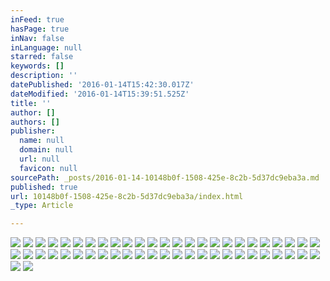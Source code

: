 ```yaml
---
inFeed: true
hasPage: true
inNav: false
inLanguage: null
starred: false
keywords: []
description: ''
datePublished: '2016-01-14T15:42:30.017Z'
dateModified: '2016-01-14T15:39:51.525Z'
title: ''
author: []
authors: []
publisher:
  name: null
  domain: null
  url: null
  favicon: null
sourcePath: _posts/2016-01-14-10148b0f-1508-425e-8c2b-5d37dc9eba3a.md
published: true
url: 10148b0f-1508-425e-8c2b-5d37dc9eba3a/index.html
_type: Article

---
```

![](https://the-grid-user-content.s3-us-west-2.amazonaws.com/8ca2c666-d75a-41dd-b31d-a4d88aa2550c.jpg)
![](https://the-grid-user-content.s3-us-west-2.amazonaws.com/74005181-3e5a-424e-b8ba-5618537c94d4.jpg)
![](https://the-grid-user-content.s3-us-west-2.amazonaws.com/0bd6c229-d9e4-4792-b227-5705cbed0bdf.jpg)
![](https://the-grid-user-content.s3-us-west-2.amazonaws.com/0573d82b-c881-4b95-a155-7a7f1c4ee368.jpg)
![](https://the-grid-user-content.s3-us-west-2.amazonaws.com/80acf47f-b5a6-4d6e-b88e-cfd407ee3abc.jpg)
![](https://the-grid-user-content.s3-us-west-2.amazonaws.com/d7eea218-aa3d-4bdc-8b38-192b8b894f4b.jpg)
![](https://the-grid-user-content.s3-us-west-2.amazonaws.com/9b0e8e06-1fb0-4297-815e-387715fd06d7.jpg)
![](https://the-grid-user-content.s3-us-west-2.amazonaws.com/3fd787fc-29f6-4814-b0fb-d9f2bc747cbf.jpg)
![](https://the-grid-user-content.s3-us-west-2.amazonaws.com/71702e7d-0ea7-4e5f-9c7d-0b4f92aa1fe1.jpg)
![](https://the-grid-user-content.s3-us-west-2.amazonaws.com/57d822d1-b676-4420-853d-9bf8a60d7bc1.jpg)
![](https://the-grid-user-content.s3-us-west-2.amazonaws.com/afcbc2a8-7b49-439c-acfc-ea2d6bcf75d8.jpg)
![](https://the-grid-user-content.s3-us-west-2.amazonaws.com/d5f10d74-56ce-4605-a569-e13d3ce3f5ec.jpg)
![](https://the-grid-user-content.s3-us-west-2.amazonaws.com/3c2fbe3b-e78d-4c50-98a4-0a38922ff795.jpg)
![](https://the-grid-user-content.s3-us-west-2.amazonaws.com/9c300685-ddbd-4e2e-93c4-892b84b9e2b6.jpg)
![](https://the-grid-user-content.s3-us-west-2.amazonaws.com/58e5be01-627d-4412-95fc-38de196d7d51.jpg)
![](https://the-grid-user-content.s3-us-west-2.amazonaws.com/ffdf3c22-27c6-42ea-a650-dc7a433c7ba5.jpg)
![](https://the-grid-user-content.s3-us-west-2.amazonaws.com/98d100ea-e8a3-4f60-9a17-b51f844e26cc.jpg)
![](https://the-grid-user-content.s3-us-west-2.amazonaws.com/76244971-86ff-4471-a1f7-9c9bd2b47222.jpg)
![](https://the-grid-user-content.s3-us-west-2.amazonaws.com/b9313c1d-d63f-4aa8-8b02-a6369e65237a.jpg)
![](https://the-grid-user-content.s3-us-west-2.amazonaws.com/58e19fcb-46b2-4dd9-bef9-e8f0f781de5e.jpg)
![](https://the-grid-user-content.s3-us-west-2.amazonaws.com/9021e6d3-35e0-4111-83c5-e19050cec330.jpg)
![](https://the-grid-user-content.s3-us-west-2.amazonaws.com/0bfe332e-8f37-4407-9075-1d340dce7c53.jpg)
![](https://the-grid-user-content.s3-us-west-2.amazonaws.com/b3be56ca-6269-48f0-b3bd-213f924ac945.jpg)
![](https://the-grid-user-content.s3-us-west-2.amazonaws.com/3a2f7ddd-b0cb-42d0-9647-e570839e44ce.jpg)
![](https://the-grid-user-content.s3-us-west-2.amazonaws.com/7a14489f-ab30-4607-9728-a879ae7cc99f.jpg)
![](https://the-grid-user-content.s3-us-west-2.amazonaws.com/b712cf5e-c037-467b-90a6-29a08b34fd39.jpg)
![](https://the-grid-user-content.s3-us-west-2.amazonaws.com/5d748869-5e99-4227-853a-36627033c44f.jpg)
![](https://the-grid-user-content.s3-us-west-2.amazonaws.com/3de35a09-76be-429c-b33c-edb3a40964bf.jpg)
![](https://the-grid-user-content.s3-us-west-2.amazonaws.com/59e1aa26-94eb-4280-b67e-1961f84118dc.jpg)
![](https://the-grid-user-content.s3-us-west-2.amazonaws.com/42b98a27-0101-4b4a-89c7-e3f173c20bdc.jpg)
![](https://the-grid-user-content.s3-us-west-2.amazonaws.com/63f20ed3-aa62-4cd4-886a-784465ebb854.jpg)
![](https://the-grid-user-content.s3-us-west-2.amazonaws.com/fe179d31-017b-46c8-bdd7-695cc791fb67.jpg)
![](https://the-grid-user-content.s3-us-west-2.amazonaws.com/89d82019-d446-4af2-a24a-3e87b092570f.jpg)
![](https://the-grid-user-content.s3-us-west-2.amazonaws.com/dc55de41-032d-4849-a2a8-250c70ce2ff5.jpg)
![](https://the-grid-user-content.s3-us-west-2.amazonaws.com/db2a037c-3680-4f6a-893d-1d5762a2234e.jpg)
![](https://the-grid-user-content.s3-us-west-2.amazonaws.com/c56b8f99-5452-4e64-a240-68e0a3918011.jpg)
![](https://the-grid-user-content.s3-us-west-2.amazonaws.com/5cfb4817-a3f7-47b8-8386-0cbb6a9f436e.jpg)
![](https://the-grid-user-content.s3-us-west-2.amazonaws.com/821d41c1-1ba4-47c0-86dd-a424ba38fbca.jpg)
![](https://the-grid-user-content.s3-us-west-2.amazonaws.com/8c7a8ad7-1961-43e1-9140-85aedb6bcd76.jpg)
![](https://the-grid-user-content.s3-us-west-2.amazonaws.com/7f00d74b-ba43-41db-b3e2-98ce140f68de.jpg)
![](https://the-grid-user-content.s3-us-west-2.amazonaws.com/e3662b62-5166-4a8d-9d5c-522829ba2624.jpg)
![](https://the-grid-user-content.s3-us-west-2.amazonaws.com/c3b1cc52-6b2d-48e0-bfe3-799640343d2e.jpg)
![](https://the-grid-user-content.s3-us-west-2.amazonaws.com/47a4967c-beab-4696-8f95-1619635a07f3.jpg)
![](https://the-grid-user-content.s3-us-west-2.amazonaws.com/56f65e18-3787-41fd-8837-b03036b5aed0.jpg)
![](https://the-grid-user-content.s3-us-west-2.amazonaws.com/3907621c-a205-4075-99d5-f78672b9ec30.jpg)
![](https://the-grid-user-content.s3-us-west-2.amazonaws.com/be42bf71-4148-4b53-bf3e-9abab234cca0.jpg)
![](https://the-grid-user-content.s3-us-west-2.amazonaws.com/d132140f-50bf-4dde-9f94-44716593aae3.jpg)
![](https://the-grid-user-content.s3-us-west-2.amazonaws.com/0fdbd592-81d4-427d-9af9-bfb4d0bf7a8c.jpg)
![](https://the-grid-user-content.s3-us-west-2.amazonaws.com/46b99d4f-9770-4a52-a985-6e4bdd8e8418.jpg)
![](https://the-grid-user-content.s3-us-west-2.amazonaws.com/84520456-ca04-4e80-b79f-b55cf44e9ad6.jpg)
![](https://the-grid-user-content.s3-us-west-2.amazonaws.com/1068d3c2-36b9-4438-abb8-e299c0ad4110.jpg)
![](https://the-grid-user-content.s3-us-west-2.amazonaws.com/6f3ee35b-7f43-484e-8eca-065abc8350d2.jpg)